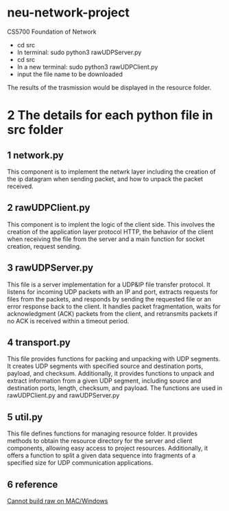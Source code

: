 # neu-network-project

CS5700 Foundation of Network

- cd src
- In terminal: sudo python3 rawUDPServer.py
- cd src
- In a new terminal: sudo python3 rawUDPClient.py
- input the file name to be downloaded

The results of the trasmission would be displayed in the resource folder.

# 2 The details for each python file in src folder

## 1 network.py

This component is to implement the netwrk layer including the creation of the ip datagram when sending packet, and how to unpack the packet received.

## 2 rawUDPClient.py

This component is to implent the logic of the client side. This involves the creation of the application layer protocol HTTP, the behavior of the client when receiving the file from the server and a main function for socket creation, request sending.

## 3 rawUDPServer.py

This file is a server implementation for a UDP&IP file transfer protocol. It listens for incoming UDP packets with an IP and port, extracts requests for files from the packets, and responds by sending the requested file or an error response back to the client. It handles packet fragmentation, waits for acknowledgment (ACK) packets from the client, and retransmits packets if no ACK is received within a timeout period.

## 4 transport.py

This file provides functions for packing and unpacking with UDP segments. It creates UDP segments with specified source and destination ports, payload, and checksum. Additionally, it provides functions to unpack and extract information from a given UDP segment, including source and destination ports, length, checksum, and payload. The functions are used in rawUDPClient.py and rawUDPServer.py

## 5 util.py

This file defines functions for managing resource folder. It provides methods to obtain the resource directory for the server and client components, allowing easy access to project resources. Additionally, it offers a function to split a given data sequence into fragments of a specified size for UDP communication applications.

## 6 reference

[Cannot build raw on MAC/Windows](https://stackoverflow.com/questions/49530269/python-socket-setsockopt-with-raw-socket)
